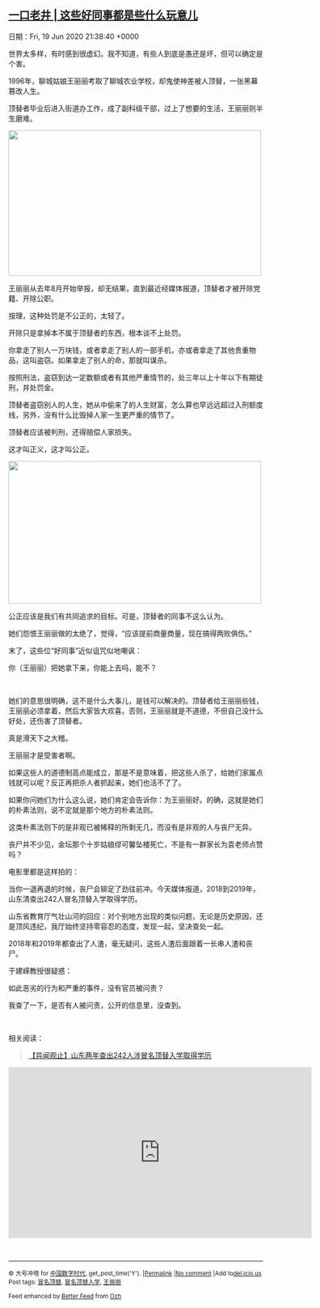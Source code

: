 [一口老井 | 这些好同事都是些什么玩意儿](https://chinadigitaltimes.net/chinese/2020/06/%e4%b8%80%e5%8f%a3%e8%80%81%e4%ba%95-%e8%bf%99%e4%ba%9b%e5%a5%bd%e5%90%8c%e4%ba%8b%e9%83%bd%e6%98%af%e4%ba%9b%e4%bb%80%e4%b9%88%e7%8e%a9%e6%84%8f%e5%84%bf/)
------
日期：Fri, 19 Jun 2020 21:38:40 +0000

<p>世界太多样，有时感到很虚幻。我不知道，有些人到底是愚还是坏，但可以确定是个害。</p><p>1996年，聊城姑娘王丽丽考取了聊城农业学校，却鬼使神差被人顶替，一张黑幕篡改人生。</p><p>顶替者毕业后进入街道办工作，成了副科级干部，过上了想要的生活，王丽丽则半生磨难。</p><p><img class="aligncenter wp-image-647724" src="https://chinadigitaltimes.net/chinese/files/2020/06/王丽丽-300x173.jpg" alt="" width="500" height="288" srcset="https://chinadigitaltimes.net/chinese/files/2020/06/王丽丽-300x173.jpg 300w, https://chinadigitaltimes.net/chinese/files/2020/06/王丽丽-1024x591.jpg 1024w, https://chinadigitaltimes.net/chinese/files/2020/06/王丽丽-768x443.jpg 768w, https://chinadigitaltimes.net/chinese/files/2020/06/王丽丽.jpg 1080w" sizes="(max-width: 500px) 100vw, 500px" /></p><p>王丽丽从去年8月开始举报，却无结果，直到最近经媒体报道，顶替者才被开除党籍、开除公职。</p><p>按理，这种处罚是不公正的，太轻了。</p><p>开除只是拿掉本不属于顶替者的东西，根本谈不上处罚。</p><p>你拿走了别人一万块钱，或者拿走了别人的一部手机，亦或者拿走了其他贵重物品，这叫盗窃。如果拿走了别人的命，那就叫谋杀。</p><p>按照刑法，盗窃到达一定数额或者有其他严重情节的，处三年以上十年以下有期徒刑，并处罚金。</p><p>顶替者盗窃别人的人生，她从中偷来了的人生财富，怎么算也早远远超过入刑额度线，另外，没有什么比毁掉人家一生更严重的情节了。</p><p>顶替者应该被判刑，还得赔偿人家损失。</p><p>这才叫正义，这才叫公正。</p><p><img class="aligncenter wp-image-647725" src="https://chinadigitaltimes.net/chinese/files/2020/06/王丽丽2-10-300x169.jpg" alt="" width="500" height="282" srcset="https://chinadigitaltimes.net/chinese/files/2020/06/王丽丽2-10-300x169.jpg 300w, https://chinadigitaltimes.net/chinese/files/2020/06/王丽丽2-10-1024x577.jpg 1024w, https://chinadigitaltimes.net/chinese/files/2020/06/王丽丽2-10-768x433.jpg 768w, https://chinadigitaltimes.net/chinese/files/2020/06/王丽丽2-10.jpg 1080w" sizes="(max-width: 500px) 100vw, 500px" /></p><p>公正应该是我们有共同追求的目标。可是，顶替者的同事不这么认为。</p><p>她们怨恨王丽丽做的太绝了，觉得，“应该提前商量商量，现在搞得两败俱伤。”</p><p>末了，这些位“好同事”近似诅咒似地嘲讽：</p><p>你（王丽丽）把她拿下来，你能上去吗，能不？</p><p>&nbsp;</p><p>她们的意思很明确，这不是什么大事儿，是钱可以解决的。顶替者给王丽丽些钱，王丽丽必须拿着，然后大家皆大欢喜。否则，王丽丽就是不道德，不但自己没什么好处，还伤害了顶替者。</p><p>真是滑天下之大稽。</p><p>王丽丽才是受害者啊。</p><p>如果这些人的道德制高点能成立，那是不是意味着，把这些人杀了，给她们家属点钱就可以呢？反正再把杀人者抓起来，她们也活不了了。</p><p>如果你问她们为什么这么说，她们肯定会告诉你：为王丽丽好。的确，这就是她们的朴素法则，说不定就是那个地方的朴素法则。</p><p>这类朴素法则下的是非观已被稀释的所剩无几，而没有是非观的人与丧尸无异。</p><p>丧尸并不少见，金坛那个十岁姑娘缪可馨坠楼死亡，不是有一群家长为袁老师点赞吗？</p><p>电影里都是这样拍的：</p><p>当你一退再退的时候，丧尸会铆足了劲往前冲。今天媒体报道，2018到2019年，山东清查出242人冒名顶替入学取得学历。</p><p>山东省教育厅气壮山河的回应：对个别地方出现的类似问题，无论是历史原因，还是顶风违纪，我厅始终坚持零容忍的态度，发现一起，坚决查处一起。</p><p>2018年和2019年都查出了人渣，毫无疑问，这些人渣后面跟着一长串人渣和丧尸。</p><p>于建嵘教授很疑惑：</p><p>如此恶劣的行为和严重的事件，没有官员被问责？</p><p>我查了一下，是否有人被问责，公开的信息里，没查到。</p><p>&nbsp;</p><p>相关阅读：</p><blockquote class="wp-embedded-content" data-secret="1F42n6nJFk"><p><a href="https://chinadigitaltimes.net/chinese/2020/06/%e3%80%90%e5%bc%82%e9%97%bb%e8%a7%82%e6%ad%a2%e3%80%91%e5%b1%b1%e4%b8%9c%e4%b8%a4%e5%b9%b4%e6%9f%a5%e5%87%ba242%e4%ba%ba%e6%b6%89%e5%86%92%e5%90%8d%e9%a1%b6%e6%9b%bf%e5%85%a5%e5%ad%a6%e5%8f%96/">【异闻观止】山东两年查出242人涉冒名顶替入学取得学历</a></p></blockquote><p><iframe class="wp-embedded-content" sandbox="allow-scripts" security="restricted" title="《【异闻观止】山东两年查出242人涉冒名顶替入学取得学历》—中国数字时代" src="https://chinadigitaltimes.net/chinese/2020/06/%e3%80%90%e5%bc%82%e9%97%bb%e8%a7%82%e6%ad%a2%e3%80%91%e5%b1%b1%e4%b8%9c%e4%b8%a4%e5%b9%b4%e6%9f%a5%e5%87%ba242%e4%ba%ba%e6%b6%89%e5%86%92%e5%90%8d%e9%a1%b6%e6%9b%bf%e5%85%a5%e5%ad%a6%e5%8f%96/embed/#?secret=1F42n6nJFk" data-secret="1F42n6nJFk" width="600" height="338" frameborder="0" marginwidth="0" marginheight="0" scrolling="no"></iframe></p><p>&nbsp;</p><hr /><p><small>&copy; 大号冲塔 for <a href="https://chinadigitaltimes.net/chinese">中国数字时代</a>, get_post_time('Y'). |<a href="https://chinadigitaltimes.net/chinese/2020/06/%e4%b8%80%e5%8f%a3%e8%80%81%e4%ba%95-%e8%bf%99%e4%ba%9b%e5%a5%bd%e5%90%8c%e4%ba%8b%e9%83%bd%e6%98%af%e4%ba%9b%e4%bb%80%e4%b9%88%e7%8e%a9%e6%84%8f%e5%84%bf/">Permalink</a> |<a href="https://chinadigitaltimes.net/chinese/2020/06/%e4%b8%80%e5%8f%a3%e8%80%81%e4%ba%95-%e8%bf%99%e4%ba%9b%e5%a5%bd%e5%90%8c%e4%ba%8b%e9%83%bd%e6%98%af%e4%ba%9b%e4%bb%80%e4%b9%88%e7%8e%a9%e6%84%8f%e5%84%bf/#comments">No comment</a> |Add to<a href="http://del.icio.us/post?url=https://chinadigitaltimes.net/chinese/2020/06/%e4%b8%80%e5%8f%a3%e8%80%81%e4%ba%95-%e8%bf%99%e4%ba%9b%e5%a5%bd%e5%90%8c%e4%ba%8b%e9%83%bd%e6%98%af%e4%ba%9b%e4%bb%80%e4%b9%88%e7%8e%a9%e6%84%8f%e5%84%bf/&amp;title=一口老井 | 这些好同事都是些什么玩意儿">del.icio.us</a><br/>Post tags: <a href="https://chinadigitaltimes.net/chinese/tag/%e5%86%92%e5%90%8d%e9%a1%b6%e6%9b%bf/" rel="tag">冒名顶替</a>, <a href="https://chinadigitaltimes.net/chinese/tag/%e5%86%92%e5%90%8d%e9%a1%b6%e6%9b%bf%e5%85%a5%e5%ad%a6/" rel="tag">冒名顶替入学</a>, <a href="https://chinadigitaltimes.net/chinese/tag/%e7%8e%8b%e4%b8%bd%e4%b8%bd/" rel="tag">王丽丽</a><br/></small></p><p><small>Feed enhanced by <a href='http://planetozh.com/blog/my-projects/wordpress-plugin-better-feed-rss/'>Better Feed</a> from  <a href='http://planetozh.com/blog/'>Ozh</a></small></p>
